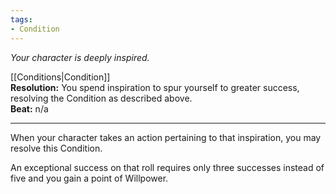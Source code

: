 ```yaml
---
tags:
- Condition
---
```


_Your character is deeply inspired._

[[Conditions|Condition]]\
**Resolution:** You spend inspiration to spur yourself to greater success, resolving the Condition as described above.\
**Beat:** n/a

---

When your character takes an action pertaining to that inspiration, you may resolve this Condition.

An exceptional success on that roll requires only three successes instead of five and you gain a point of Willpower.